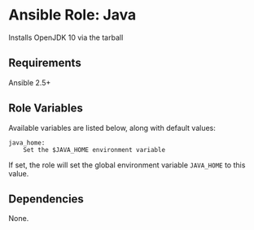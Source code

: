 # Ansible Role: Java

Installs OpenJDK 10 via the tarball

## Requirements

Ansible 2.5+

## Role Variables

Available variables are listed below, along with default values:

    java_home:
        Set the $JAVA_HOME environment variable

If set, the role will set the global environment variable `JAVA_HOME` to this value.

## Dependencies

None.
